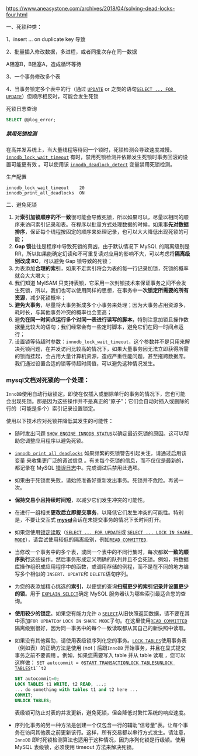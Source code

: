 https://www.aneasystone.com/archives/2018/04/solving-dead-locks-four.html

一、死锁种类：

1、insert ... on duplicate key 导致

2、批量插入修改数据，多进程，或者同批次存在同一数据

A阻塞B，B阻塞A，造成循环等待

3、一个事务修改多个表

4、当事务锁定多个表中的行（通过 [`UPDATE`](https://dev.mysql.com/doc/refman/8.0/en/update.html) or 之类的语句[`SELECT ... FOR UPDATE`](https://dev.mysql.com/doc/refman/8.0/en/select.html)）但顺序相反时，可能会发生死锁



死锁日志查询

```sql
SELECT @@log_error;
```



##### 禁用死锁检测

在高并发系统上，当大量线程等待同一个锁时，死锁检测会导致速度减慢。[`innodb_lock_wait_timeout`](https://dev.mysql.com/doc/refman/8.0/en/innodb-parameters.html#sysvar_innodb_lock_wait_timeout) 有时，禁用死锁检测并依赖发生死锁时事务回滚的设置可能更有效 。可以使用该 [`innodb_deadlock_detect`](https://dev.mysql.com/doc/refman/8.0/en/innodb-parameters.html#sysvar_innodb_deadlock_detect) 变量禁用死锁检测。

生产配置

```
innodb_lock_wait_timeout	20
innodb_print_all_deadlocks	ON
```

二、避免死锁

1. 对**索引加锁顺序的不一致**很可能会导致死锁，所以如果可以，尽量以相同的顺序来访问索引记录和表。在程序以批量方式处理数据的时候，如果事**先对数据排序**，保证每个线程按固定的顺序来处理记录，也可以大大降低出现死锁的可能；
2. **Gap 锁**往往是程序中导致死锁的真凶，由于默认情况下 MySQL 的隔离级别是 RR，所以如果能确定幻读和不可重复读对应用的影响不大，可以考虑将**隔离级别改成 RC**，可以避免 Gap 锁导致的死锁；
3. 为表添加**合理的索引**，如果不走索引将会为表的每一行记录加锁，死锁的概率就会大大增大；
4. 我们知道 MyISAM 只支持表锁，它采用一次封锁技术来保证事务之间不会发生死锁，所以，我们也可以使用同样的思想，在事务中**一次锁定所需要的所有资源**，减少死锁概率；
5. **避免大事务**，尽量将大事务拆成多个小事务来处理；因为大事务占用资源多，耗时长，与其他事务冲突的概率也会变高；
6. 避**免在同一时间点运行多个对同一表进行读写的脚本**，特别注意加锁且操作数据量比较大的语句；我们经常会有一些定时脚本，避免它们在同一时间点运行；
7. 设置锁等待超时参数：`innodb_lock_wait_timeout`，这个参数并不是只用来解决死锁问题，在并发访问比较高的情况下，如果大量事务因无法立即获得所需的锁而挂起，会占用大量计算机资源，造成严重性能问题，甚至拖跨数据库。我们通过设置合适的锁等待超时阈值，可以避免这种情况发生。



### mysql文档对死锁的一个处理：

`InnoDB`使用自动行级锁定。即使在仅插入或删除单行的事务的情况下，您也可能会出现死锁。那是因为这些操作并不是真正的“原子”；它们会自动对插入或删除的行的（可能是多个）索引记录设置锁定。



使用以下技术应对死锁并降低其发生的可能性：

- 随时发出问题 [`SHOW ENGINE INNODB STATUS`](https://dev.mysql.com/doc/refman/5.6/en/show-engine.html)以确定最近死锁的原因。这可以帮助您调整应用程序以避免死锁。

- [`innodb_print_all_deadlocks`](https://dev.mysql.com/doc/refman/5.6/en/innodb-parameters.html#sysvar_innodb_print_all_deadlocks) 如果频繁的死锁警告引起关注，请通过启用该变量 来收集更广泛的调试信息 。有关每个死锁的信息，而不仅仅是最新的，都记录在 MySQL [错误日志](https://dev.mysql.com/doc/refman/5.6/en/glossary.html#glos_error_log)中。完成调试后禁用此选项。

- 如果由于死锁而失败，请始终准备好重新发出事务。死锁并不危险。再试一次。

- **保持交易小且持续时间短**，以减少它们发生冲突的可能性。

- 在进行一组相关**更改后立即提交事务**，以降低它们发生冲突的可能性。特别是，不要让交互式 [**mysql**](https://dev.mysql.com/doc/refman/5.6/en/mysql.html)会话在未提交事务的情况下长时间打开。

- 如果您使用[锁定读取](https://dev.mysql.com/doc/refman/5.6/en/glossary.html#glos_locking_read)（[`SELECT ... FOR UPDATE`](https://dev.mysql.com/doc/refman/5.6/en/select.html)或 [`SELECT ... LOCK IN SHARE MODE`](https://dev.mysql.com/doc/refman/5.6/en/select.html)），请尝试使用较低的隔离级别，例如[`READ COMMITTED`](https://dev.mysql.com/doc/refman/5.6/en/innodb-transaction-isolation-levels.html#isolevel_read-committed).

- 当修改一个事务中的多个表，或同一个表中的不同行集时，每次都**以一致的顺序执行**这些操作。然后事务形成定义明确的队列并且不会死锁。例如，将数据库操作组织成应用程序中的函数，或调用存储的例程，而不是在不同的地方编写多个相似的 `INSERT`、`UPDATE`和 `DELETE`语句序列。

- 为您的表添加精心挑选的**索引**，以便您的查询**扫描更少的索引记录并设置更少的锁**。用于 [`EXPLAIN SELECT`](https://dev.mysql.com/doc/refman/5.6/en/explain.html)确定 MySQL 服务器认为哪些索引最适合您的查询。

- **使用较少的锁定**。如果您有能力允许 a [`SELECT`](https://dev.mysql.com/doc/refman/5.6/en/select.html)从旧快照返回数据，请不要在其中添加`FOR UPDATE`or `LOCK IN SHARE MODE`子句。在这里使用[`READ COMMITTED`](https://dev.mysql.com/doc/refman/5.6/en/innodb-transaction-isolation-levels.html#isolevel_read-committed) 隔离级别很好，因为同一事务中的每个一致读取都从其自己的新快照中读取。

- 如果没有其他帮助，请使用表级锁序列化您的事务。[`LOCK TABLES`](https://dev.mysql.com/doc/refman/5.6/en/lock-tables.html)使用事务表（例如表）的正确方法是使用 (not ) 后跟`InnoDB` 开始事务，并且在显式提交事务之前不要调用 。例如，如果您需要写入 table 并从 table 读取 ，您可以这样做： `SET autocommit = 0`[`START TRANSACTION`](https://dev.mysql.com/doc/refman/5.6/en/commit.html)[`LOCK TABLES`](https://dev.mysql.com/doc/refman/5.6/en/lock-tables.html)[`UNLOCK TABLES`](https://dev.mysql.com/doc/refman/5.6/en/lock-tables.html)`t1``t2`

  ```sql
  SET autocommit=0;
  LOCK TABLES t1 WRITE, t2 READ, ...;
  ... do something with tables t1 and t2 here ...
  COMMIT;
  UNLOCK TABLES;
  ```

  表级锁可防止对表的并发更新，避免死锁，但会降低对繁忙系统的响应速度。

- 序列化事务的另一种方法是创建一个仅包含一行的辅助“信号量”表。让每个事务在访问其他表之前更新该行。这样，所有交易都以串行方式发生。请注意，`InnoDB` 即时死锁检测算法也适用于这种情况，因为序列化锁是行级锁。使用 MySQL 表级锁，必须使用 timeout 方法来解决死锁。